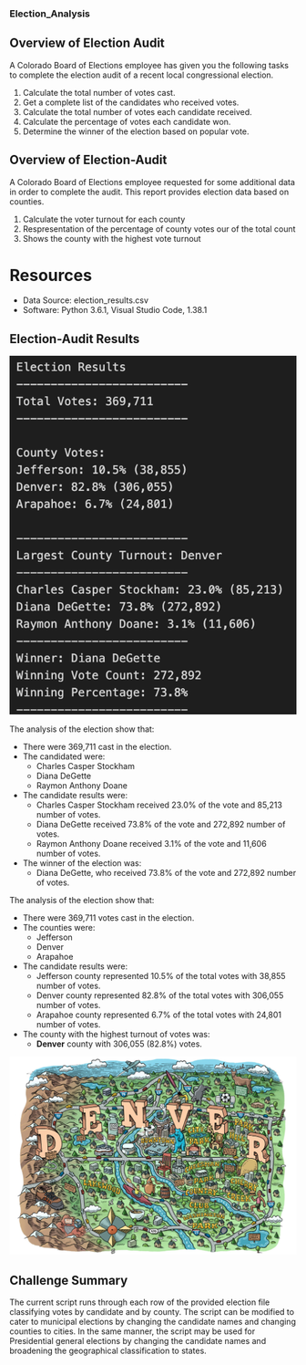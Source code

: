 ### Election_Analysis

## Overview of Election Audit 
A Colorado Board of Elections employee has given you the following tasks to complete the election audit of a recent local congressional election. 

1. Calculate the total number of votes cast.
2. Get a complete list of the candidates who received votes. 
3. Calculate the total number of votes each candidate received. 
4. Calculate the percentage of votes each candidate won.
5. Determine the winner of the election based on popular vote. 

## Overview of Election-Audit
A Colorado Board of Elections employee requested for some additional data in order to complete the audit. This report provides election data based on counties. 

1. Calculate the voter turnout for each county
2. Respresentation of the percentage of county votes our of the total count
3. Shows the county with the highest vote turnout

# Resources
- Data Source: election_results.csv
- Software: Python 3.6.1, Visual Studio Code, 1.38.1

## Election-Audit Results

![Summary of Election Results](https://github.com/patrickryanpo/Election_Analysis/blob/main/Resources/Screen%20Shot%202020-12-05%20at%201.26.40%20PM.png)

The analysis of the election show that:
- There were 369,711 cast in the election.
- The candidated were:
    - Charles Casper Stockham
    - Diana DeGette
    - Raymon Anthony Doane
- The candidate results were:
    - Charles Casper Stockham received 23.0% of the vote and 85,213 number of votes.
    - Diana DeGette received 73.8% of the vote and 272,892 number of votes.
    - Raymon Anthony Doane received 3.1% of the vote and 11,606 number of votes.
- The winner of the election was: 
    - Diana DeGette, who received 73.8% of the vote and 272,892 number of votes. 

The analysis of the election show that:
- There were 369,711 votes cast in the election.
- The counties were:
    - Jefferson
    - Denver
    - Arapahoe
- The candidate results were:
    - Jefferson county represented 10.5% of the total votes with 38,855 number of votes.
    - Denver county represented 82.8% of the total votes with 306,055 number of votes.
    - Arapahoe county represented 6.7% of the total votes with 24,801 number of votes.
- The county with the highest turnout of votes was: 
    - **Denver** county with 306,055 (82.8%) votes. 
 
 ![Image of Dever Map](https://github.com/patrickryanpo/Election_Analysis/blob/main/Resources/denver%20map.jpg)

## Challenge Summary
The current script runs through each row of the provided election file classifying votes by candidate and by county. The script can be modified to cater to municipal elections by changing the candidate names and changing counties to cities. In the same manner, the script may be used for Presidential general elections by changing the candidate names and broadening the geographical classification to states. 